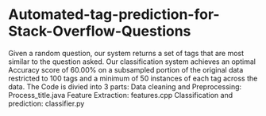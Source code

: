 # Automated-tag-prediction-for-Stack-Overflow-Questions
Given a random question, our system returns a set of tags that are most similar to the question asked.
Our classification system achieves an optimal Accuracy score of 60.00% on a subsampled portion of the original data restricted to 100 tags and a minimum of 50 instances of each tag across the data.
The Code is divied into 3 parts:
Data cleaning and Preprocessing:
    Process_title.java
Feature Extraction:
    features.cpp
Classification and prediction:
    classifier.py
